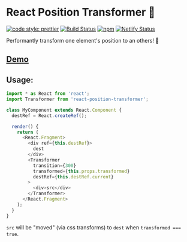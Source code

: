 # React Position Transformer 📐

[![code style: prettier](https://img.shields.io/badge/code_style-prettier-ff69b4.svg)](https://github.com/prettier/prettier)
[![Build Status](https://travis-ci.org/iamjoshellis/react-position-transformer.svg?branch=master)](https://travis-ci.org/iamjoshellis/react-position-transformer)
[![npm](https://img.shields.io/npm/v/react-position-transformer.svg)](https://www.npmjs.com/package/react-position-transformer)
[![Netlify Status](https://api.netlify.com/api/v1/badges/92ade594-dc7a-4632-8489-43d167f3f22b/deploy-status)](https://app.netlify.com/sites/react-position-transformer/deploys)

Performantly transform one element's position to an others! 📐

## [Demo](https://react-position-transformer.netlify.com/)

## Usage:
```js
import * as React from 'react';
import Transformer from 'react-position-transformer';

class MyComponent extends React.Component {
  destRef = React.createRef();

  render() {
    return (
      <React.Fragment>
        <div ref={this.destRef}>
          dest
        </div>
        <Transformer
          transition={300}
          transformed={this.props.transformed}
          destRef={this.destRef.current}
        >
          <div>src</div>
        </Transformer>
      </React.Fragment>
    );
  }
}
```

`src` will be "moved" (via css transforms) to `dest` when `transformed === true`.